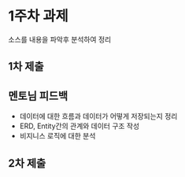 # 1주차 과제
소스를 내용을 파악후 분석하여 정리

## 1차 제출

## 멘토님 피드백
- 데이터에 대한 흐름과 데이터가 어떻게 저장되는지 정리
- ERD, Entity간의 관계와 데이터 구조 작성
- 비지니스 로직에 대한 분석

## 2차 제출
